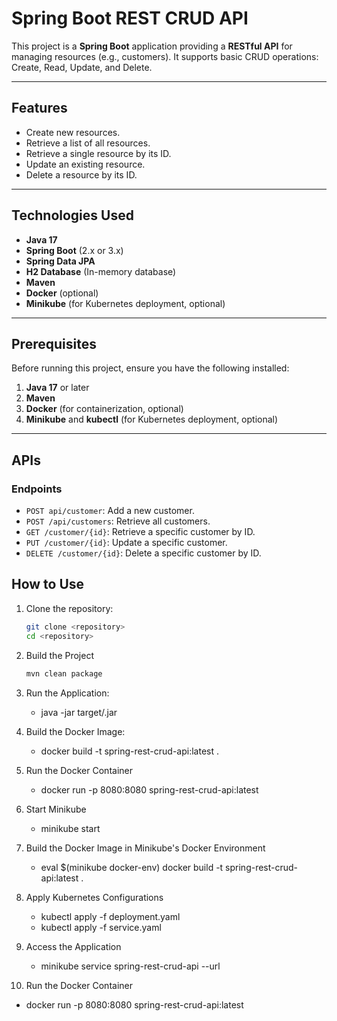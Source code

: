 # Spring Boot REST CRUD API

This project is a **Spring Boot** application providing a **RESTful API** for managing resources (e.g., customers). It supports basic CRUD operations: Create, Read, Update, and Delete.

---

## Features

- Create new resources.
- Retrieve a list of all resources.
- Retrieve a single resource by its ID.
- Update an existing resource.
- Delete a resource by its ID.

---

## Technologies Used

- **Java 17**
- **Spring Boot** (2.x or 3.x)
- **Spring Data JPA**
- **H2 Database** (In-memory database)
- **Maven**
- **Docker** (optional)
- **Minikube** (for Kubernetes deployment, optional)

---

## Prerequisites

Before running this project, ensure you have the following installed:

1. **Java 17** or later
2. **Maven**
3. **Docker** (for containerization, optional)
4. **Minikube** and **kubectl** (for Kubernetes deployment, optional)

---
## APIs

### Endpoints
- `POST api/customer`: Add a new customer.
- `POST /api/customers`: Retrieve all customers.
- `GET /customer/{id}`: Retrieve a specific customer by ID.
- `PUT /customer/{id}`: Update a specific customer.
- `DELETE /customer/{id}`: Delete a specific customer by ID.

## How to Use
1. Clone the repository:
   ```bash
   git clone <repository>
   cd <repository>
   ```
2. Build the Project
   ```bash
   mvn clean package
   ```
3. Run the Application:
   - java -jar target/<your-app>.jar
  
4. Build the Docker Image:
   - docker build -t spring-rest-crud-api:latest .
  
5. Run the Docker Container
   - docker run -p 8080:8080 spring-rest-crud-api:latest
  
6. Start Minikube
   - minikube start
  
7. Build the Docker Image in Minikube's Docker Environment
   - eval $(minikube docker-env)
     docker build -t spring-rest-crud-api:latest .
  
8. Apply Kubernetes Configurations
   - kubectl apply -f deployment.yaml
   - kubectl apply -f service.yaml
  
9. Access the Application
   - minikube service spring-rest-crud-api --url
  
10. Run the Docker Container
   - docker run -p 8080:8080 spring-rest-crud-api:latest
